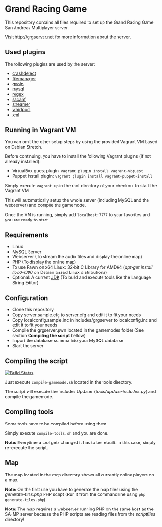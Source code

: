 # Grand Racing Game

This repository contains all files required to set up the Grand Racing Game San Andreas Multiplayer server.

Visit http://grgserver.net for more information about the server.

## Used plugins

The following plugins are used by the server:

 * [crashdetect](http://forum.sa-mp.com/showthread.php?t=262796)
 * [filemanager](http://forum.sa-mp.com/showthread.php?t=92246)
 * [geoip](http://forum.sa-mp.com/showthread.php?t=32509)
 * [mysql](http://forum.sa-mp.com/showthread.php?t=56564)
 * [regex](http://forum.sa-mp.com/showthread.php?t=247893)
 * [sscanf](http://forum.sa-mp.com/showthread.php?t=120356)
 * [streamer](http://forum.sa-mp.com/showthread.php?t=102865)
 * [whirlpool](http://forum.sa-mp.com/showthread.php?t=65290)
 * [xml](http://forum.sa-mp.com/showthread.php?t=372521)

## Running in Vagrant VM

You can omit the other setup steps by using the provided Vagrant VM based on Debian Stretch.

Before continuing, you have to install the following Vagrant plugins (if not already installed):

* VirtualBox guest plugin: `vagrant plugin install vagrant-vbguest`
* Puppet install plugin: `vagrant plugin install vagrant-puppet-install`

Simply execute `vagrant up` in the root directory of your checkout to start the Vagrant VM.

This will automatically setup the whole server (including MySQL and the webserver) and compile the gamemode.

Once the VM is running, simply add `localhost:7777` to your favorites and you are ready to start.

## Requirements

  * Linux
  * MySQL Server
  * Webserver (To stream the audio files and display the online map)
  * PHP (To display the online map)
  * To use Pawn on x64 Linux: 32-bit C Library for AMD64 (*apt-get install libc6-i386* on Debian based Linux distributions)
  * Optional: A current [JDK](http://www.oracle.com/technetwork/java/javase/downloads/index.html) (To build and execute tools like the Language String Editor)

## Configuration

  * Clone this repository
  * Copy server.sample.cfg to server.cfg and edit it to fit your needs
  * Copy localconfig.sample.inc in includes/grgserver to localconfig.inc and edit it to fit your needs
  * Compile the grgserver.pwn located in the gamemodes folder (See section **Compiling the script** bellow)
  * Import the database schema into your MySQL database
  * Start the server

## Compiling the script

[![Build Status](https://travis-ci.org/GRGServer/SAMPRacing.svg)](https://travis-ci.org/GRGServer/SAMPRacing)

Just execute `compile-gamemode.sh` located in the tools directory.

The script will execute the Includes Updater (*tools/update-includes.py*) and compile the gamemode.

## Compiling tools

Some tools have to be compiled before using them.

Simply execute `compile-tools.sh` and you are done.

**Note:** Everytime a tool gets changed it has to be rebuilt. In this case, simply re-execute the script.

## Map

The map located in the *map* directory shows all currently online players on a map.

**Note:** On the first use you have to generate the map tiles using the *generate-tiles.php* PHP script (Run it from the command line using `php generate-tiles.php`).

**Note:** The map requires a webserver running PHP on the same host as the SA-MP server because the PHP scripts are reading files from the *scriptfiles* directory!